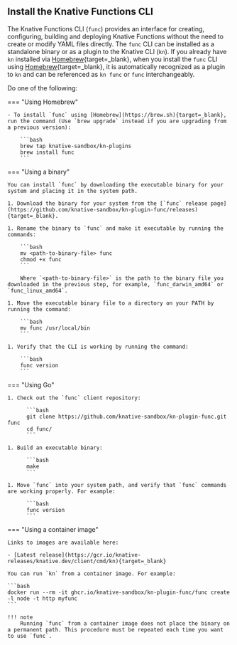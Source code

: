 <!-- Snippet used in the following topics:
- /docs/functions/install-func.md
- /docs/getting-started/quickstart-install.md
- docs/install/quickstart-install.md
-->

## Install the Knative Functions CLI

The Knative Functions CLI (`func`) provides an interface for creating, configuring, building and deploying Knative Functions without the need to create or modify YAML files directly. The `func` CLI can be installed as a standalone binary or as a plugin to the Knative CLI (`kn`). If you already have `kn` installed via [Homebrew](https://brew.sh){target=_blank}, when you install the `func` CLI using [Homebrew](https://brew.sh){target=_blank}, it is automatically recognized as a plugin to `kn` and can be referenced as `kn func` or `func` interchangeably.


Do one of the following:

=== "Using Homebrew"

    - To install `func` using [Homebrew](https://brew.sh){target=_blank}, run the command (Use `brew upgrade` instead if you are upgrading from a previous version):

        ```bash
        brew tap knative-sandbox/kn-plugins
        brew install func
        ```

=== "Using a binary"

    You can install `func` by downloading the executable binary for your system and placing it in the system path.

    1. Download the binary for your system from the [`func` release page](https://github.com/knative-sandbox/kn-plugin-func/releases){target=_blank}.

    1. Rename the binary to `func` and make it executable by running the commands:

        ```bash
        mv <path-to-binary-file> func
        chmod +x func
        ```

        Where `<path-to-binary-file>` is the path to the binary file you downloaded in the previous step, for example, `func_darwin_amd64` or `func_linux_amd64`.

    1. Move the executable binary file to a directory on your PATH by running the command:

        ```bash
        mv func /usr/local/bin
        ```

    1. Verify that the CLI is working by running the command:

        ```bash
        func version
        ```

=== "Using Go"

    1. Check out the `func` client repository:

          ```bash
          git clone https://github.com/knative-sandbox/kn-plugin-func.git func
          cd func/
          ```

    1. Build an executable binary:

          ```bash
          make
          ```

    1. Move `func` into your system path, and verify that `func` commands are working properly. For example:

          ```bash
          func version
          ```

=== "Using a container image"

    Links to images are available here:

    - [Latest release](https://gcr.io/knative-releases/knative.dev/client/cmd/kn){target=_blank}

    You can run `kn` from a container image. For example:

    ```bash
    docker run --rm -it ghcr.io/knative-sandbox/kn-plugin-func/func create -l node -t http myfunc
    ```

    !!! note
        Running `func` from a container image does not place the binary on a permanent path. This procedure must be repeated each time you want to use `func`.
